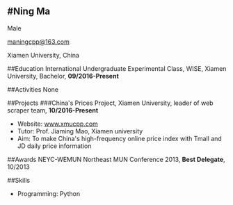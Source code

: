 #Ning Ma
----
Male

maningcpp@163.com

Xiamen University, China

##Education
International Undergraduate Experimental Class, WISE, Xiamen University, Bachelor, **09/2016-Present**

##Activities
None

##Projects
###China's Prices Project, Xiamen University, leader of web scraper team, 
**10/2016-Present** 

- Website: www.xmucpp.com
- Tutor: Prof. Jiaming Mao, Xiamen university
- Aim: To make China's high-frequency online price index with Tmall and JD daily price information

##Awards
NEYC-WEMUN Northeast MUN Conference 2013, __Best Delegate__, 10/2013

##Skills
- Programming: Python
